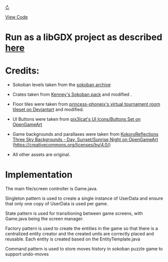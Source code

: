 
   <head>
          <title>NUR_Nighters</title>
          <meta http-equiv="content-type" content="text/html; charset=UTF-8">
          <meta id="gameViewport" name="viewport" content="width=device-width initial-scale=1">
          <script src="html/build/dist/soundmanager2-setup.js"></script>
          <script src="html/build/dist/soundmanager2-jsmin.js"></script>
   </head>

   <body>
          <a href="javascript:%7B%20window.__gwt_bookmarklet_params%20%3D%20%7B'server_url'%3A'http%3A%2F%2Flocalhost%3A9876%2F'%7D%3B%20var%20s%20%3D%20document.createElement('script')%3B%20s.src%20%3D%20'http%3A%2F%2Flocalhost%3A9876%2Fdev_mode_on.js'%3B%20void(document.getElementsByTagName('head')%5B0%5D.appendChild(s))%3B%7D">&#8635;</a>
          <div align="center" id="embed-html"></div>
          <script type="text/javascript" src="html/html.nocache.js"></script>
   </body>

   <script>
          document.getElementById('gameViewport').setAttribute('content',
             'width=device-width initial-scale=' + 1/window.devicePixelRatio);

          function handleMouseDown(evt) {
            evt.preventDefault();
            evt.stopPropagation();
            evt.target.style.cursor = 'default';
            window.focus();
          }

          function handleMouseUp(evt) {
            evt.preventDefault();
            evt.stopPropagation();
            evt.target.style.cursor = '';
          }
          document.getElementById('embed-html').addEventListener('mousedown', handleMouseDown, false);
          document.getElementById('embed-html').addEventListener('mouseup', handleMouseUp, false);
   </script>
   <script>
          window.onkeydown =
              function(event) {
                  // prevent all navigation keys except the space key
                  if(event.keyCode >= 33 && event.keyCode <= 40){
                      event.preventDefault();
                      return false;
                  }
              };
   </script>

[View Code](https://bitbucket.org/zayta9348/sokoban/src/sokoban/)

# Run as a libGDX project as described [here](https://libgdx.badlogicgames.com/documentation/gettingstarted/Running%20and%20Debugging.html#html)

# Credits:

* Sokoban levels taken from the [sokoban archive](https://www.sourcecode.se/sokoban/levels)

* Crates taken from [Kenney's Sokoban pack](https://www.kenney.nl/assets/sokoban) and modified .

* Floor tiles were taken from [princess-phoneix's virtual tournament room tileset on Deviantart](https://www.deviantart.com/princess-phoenix/art/Virtual-tournament-room-tileset-656505643) and modified.

* UI Buttons were taken from [pix3Icat's UI Icons/Buttons Set on OpenGameArt](https://opengameart.org/content/ui-iconsbuttons-set)

* Game backgrounds and parallaxes were taken from [KokoroReflections Three Sky Backgrounds - Day, Sunset/Sunrise,Night on OpenGameArt](https://opengameart.org/content/three-sky-backgrounds-day-sunsetsunrise-night) (https://creativecommons.org/licenses/by/4.0/)

* All other assets are original.

# Implementation

The main file/screen controller is Game.java. 

Singleton pattern is used to create a single instance of UserData and ensure that only one copy of UserData is used per game.

State pattern is used for transitioning between game screens, with Game.java being the screen manager.

Factory pattern is used to create the entities in the game so that there is a centralized entity creator and the created units are correctly placed and reusable.
Each entity is created based on the EntityTemplate.java

Command pattern is used to store moves history in sokoban puzzle game to support undo-moves

